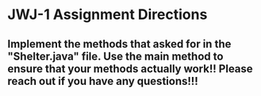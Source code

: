 # JWJ-1 Assignment Directions
## Implement the methods that asked for in the "Shelter.java" file. Use the main method to ensure that your methods actually work!! Please reach out if you have any questions!!!
